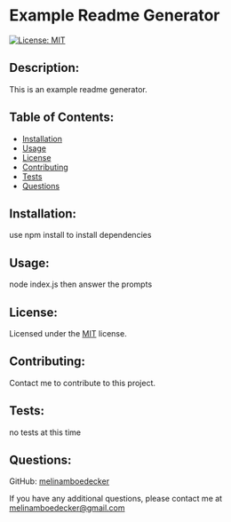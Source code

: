 # Example Readme Generator
[![License: MIT](https://img.shields.io/badge/License-MIT-yellow.svg)](https://opensource.org/licenses/MIT) 
## Description: 
This is an example readme generator.
## Table of Contents: 
* [Installation](#installation)
* [Usage](#usage) 
* [License](#license) 
* [Contributing](#contributing) 
* [Tests](#tests) 
* [Questions](#questions) 
## Installation: 
use npm install to install dependencies
## Usage: 
node index.js then answer the prompts


## License: 
Licensed under the [MIT](https://opensource.org/licenses/MIT) license. 
## Contributing: 
Contact me to contribute to this project.
## Tests: 
no tests at this time
## Questions: 
GitHub: [melinamboedecker](https://github.com/melinamboedecker) 

If you have any additional questions, please contact me at melinamboedecker@gmail.com
